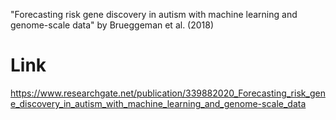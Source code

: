  "Forecasting risk gene discovery in autism with machine learning and genome-scale data" by Brueggeman et al. (2018) 
 
 # Link
 https://www.researchgate.net/publication/339882020_Forecasting_risk_gene_discovery_in_autism_with_machine_learning_and_genome-scale_data
